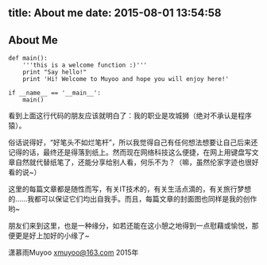 title: About me
date: 2015-08-01 13:54:58
---
## About Me
```
def main():
    '''this is a welcome function :)'''
    print "Say hello!"
    print 'Hi! Welcome to Muyoo and hope you will enjoy here!'

if __name__ == '__main__':
    main()
```
看到上面这行代码的朋友应该就明白了：我的职业是攻城狮（绝对不承认是程序猿）。

俗话说得好，“好笔头不如烂笔杆”，所以我觉得自己有任何想法想要让自己后来还记得的话，最终还是得落到纸上。然而现在网络科技这么便捷，在网上用键盘写文章自然就代替纸笔了，还能分享给别人看，何乐不为？（嘛，虽然伦家字迹也很好看的说~）

这里的每篇文章都是随性而写，有关IT技术的，有关生活点滴的，有关旅行梦想的……我都可以保证它们均出自我手。而且，每篇文章的封面图也同样是我的创作哟~

朋友们来到这里，也是一种缘分，如若还能在这小憩之地得到一点慰藉或愉悦，那便更是好上加好的小缘了~

潇慕雨Muyoo
xmuyoo@163.com  2015年
